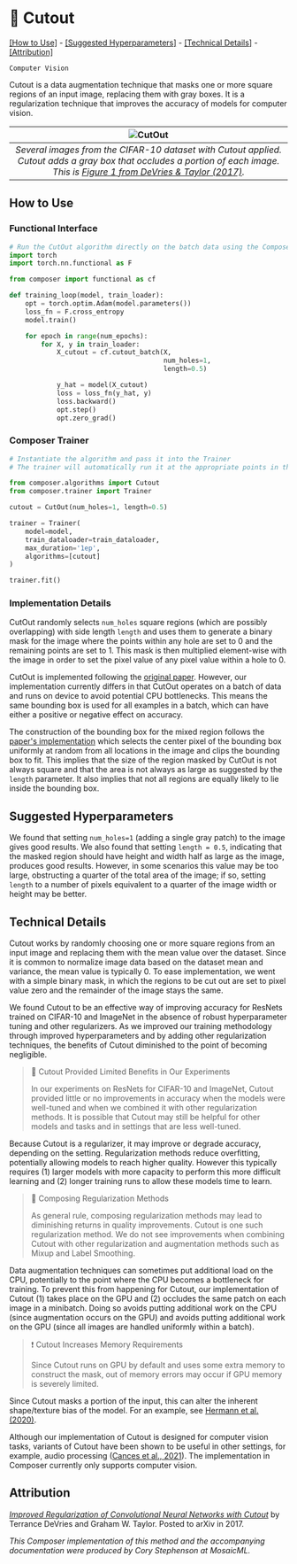# 🎃 Cutout

[\[How to Use\]](#how-to-use) - [\[Suggested Hyperparameters\]](#suggested-hyperparameters) - [\[Technical Details\]](#technical-details) - [\[Attribution\]](#attribution)

`Computer Vision`

Cutout is a data augmentation technique that masks one or more square regions of an input image, replacing them with gray boxes.
It is a regularization technique that improves the accuracy of models for computer vision.

| ![CutOut](https://storage.googleapis.com/docs.mosaicml.com/images/methods/cutout.png) |
|:--:
|*Several images from the CIFAR-10 dataset with Cutout applied. Cutout adds a gray box that occludes a portion of each image. This is [Figure 1 from DeVries & Taylor (2017)](https://arxiv.org/abs/1708.04552).*|

## How to Use

### Functional Interface

```python
# Run the CutOut algorithm directly on the batch data using the Composer functional API
import torch
import torch.nn.functional as F

from composer import functional as cf

def training_loop(model, train_loader):
    opt = torch.optim.Adam(model.parameters())
    loss_fn = F.cross_entropy
    model.train()

    for epoch in range(num_epochs):
        for X, y in train_loader:
            X_cutout = cf.cutout_batch(X,
                                       num_holes=1,
                                       length=0.5)

            y_hat = model(X_cutout)
            loss = loss_fn(y_hat, y)
            loss.backward()
            opt.step()
            opt.zero_grad()
```

### Composer Trainer

<!--pytest.mark.gpu-->
<!--pytest.mark.timeout(15)-->
```python
# Instantiate the algorithm and pass it into the Trainer
# The trainer will automatically run it at the appropriate points in the training loop

from composer.algorithms import Cutout
from composer.trainer import Trainer

cutout = CutOut(num_holes=1, length=0.5)

trainer = Trainer(
    model=model,
    train_dataloader=train_dataloader,
    max_duration='1ep',
    algorithms=[cutout]
)

trainer.fit()
```

### Implementation Details

CutOut randomly selects `num_holes` square regions (which are possibly overlapping) with side length `length` and uses them to generate a binary mask for the image where the points within any hole are set to 0 and the remaining points are set to 1.
This mask is then multiplied element-wise with the image in order to set the pixel value of any pixel value within a hole to 0.

CutOut is implemented following the [original paper](https://arxiv.org/abs/1708.04552). However, our implementation currently differs in that CutOut operates on a batch of data and runs on device to avoid potential CPU bottlenecks.
This means the same bounding box is used for all examples in a batch, which can have either a positive or negative effect on accuracy.

The construction of the bounding box for the mixed region follows the [paper's implementation](https://github.com/uoguelph-mlrg/Cutout) which selects the center pixel of the bounding box uniformly at random from all locations in the image and clips the bounding box to fit. This implies that the size of the region masked by CutOut is not always square and that the area is not always as large as suggested by the `length` parameter. It also implies that not all regions are equally likely to lie inside the bounding box.

## Suggested Hyperparameters

We found that setting `num_holes=1` (adding a single gray patch) to the image gives good results. We also found that setting `length = 0.5`, indicating that the masked region should have height and width half as large as the image, produces good results. However, in some scenarios this value may be too large, obstructing a quarter of the total area of the image; if so, setting `length` to a number of pixels equivalent to a quarter of the image width or height may be better.

## Technical Details

Cutout works by randomly choosing one or more square regions from an input image and replacing them with the mean value over the dataset.
Since it is common to normalize image data based on the dataset mean and variance, the mean value is typically 0.
To ease implementation, we went with a simple binary mask, in which the regions to be cut out are set to pixel value zero and the remainder of the image stays the same.

We found Cutout to be an effective way of improving accuracy for ResNets trained on CIFAR-10 and ImageNet in the absence of robust hyperparameter tuning and other regularizers.
As we improved our training methodology through improved hyperparameters and by adding other regularization techniques, the benefits of Cutout diminished to the point of becoming negligible.

> 🚧 Cutout Provided Limited Benefits in Our Experiments
>
> In our experiments on ResNets for CIFAR-10 and ImageNet, Cutout provided little or no improvements in accuracy when the models were well-tuned and when we combined it with other regularization methods.
> It is possible that Cutout may still be helpful for other models and tasks and in settings that are less well-tuned.

Because Cutout is a regularizer, it may improve or degrade accuracy, depending on the setting.
Regularization methods reduce overfitting, potentially allowing models to reach higher quality.
However this typically requires (1) larger models with more capacity to perform this more difficult learning and (2) longer training runs to allow these models time to learn.

> 🚧 Composing Regularization Methods
>
> As general rule, composing regularization methods may lead to diminishing returns in quality improvements. Cutout is one such regularization method. We do not see improvements when combining Cutout with other regularization and augmentation methods such as Mixup and Label Smoothing.

Data augmentation techniques can sometimes put additional load on the CPU, potentially to the point where the CPU becomes a bottleneck for training.
To prevent this from happening for Cutout, our implementation of Cutout (1) takes place on the GPU and (2) occludes the same patch on each image in a minibatch.
Doing so avoids putting additional work on the CPU (since augmentation occurs on the GPU) and avoids putting additional work on the GPU (since all images are handled uniformly within a batch).

> ❗ Cutout Increases Memory Requirements
>
> Since Cutout runs on GPU by default and uses some extra memory to construct the mask, out of memory errors may occur if GPU memory is severely limited.

Since Cutout masks a portion of the input, this can alter the inherent shape/texture bias of the model. For an example, see [Hermann et al. (2020)](https://arxiv.org/abs/1911.09071).

Although our implementation of Cutout is designed for computer vision tasks, variants of Cutout have been shown to be useful in other settings, for example, audio processing ([Cances et al., 2021](https://arxiv.org/abs/2102.08183)).
The implementation in Composer currently only supports computer vision.


## Attribution

[*Improved Regularization of Convolutional Neural Networks with Cutout*](https://arxiv.org/abs/1708.04552) by Terrance DeVries and Graham W. Taylor. Posted to arXiv in 2017.

*This Composer implementation of this method and the accompanying documentation were produced by Cory Stephenson at MosaicML.*
